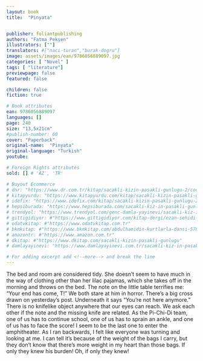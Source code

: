 ```yaml
---
layout: book
title:  "Pinyata"


publisher: foliantpublishing
authors: "Fatma Pekşen"
illustrators: [""]
translators: #["naci-turan","burak-dogru"]
image: assets/images/ean/9786056889097.jpg
categories: [ "Novel" ]
tags: [ "literature"]
previewpage: false
featured: false

children: false
fiction: true

# Book attributes
ean: 9786056889097
languages: []
page: 240
size: "13,5x21cm"
#publish-number: 60
cover: "Paperback"
original-name:  "Pinyata"
original-language: "Turkish"
youtube:

# Foreign Rights attributes
sold: [] # 'AZ', 'TR'

# Buyout Ecommerce
# dnr: "https://www.dr.com.tr/kitap/sacakli-kizin-pasakli-gunlugu-2/cocuk-ve-genclik/genclik-10-yas/roman-oyku/urunno=0001893059001"
# kitapyurdu: "https://www.kitapyurdu.com/kitap/sacakli-kizin-pasakli-gunlugu-2-/560122.html&filter_name=Sa%C3%A7akl%C4%B1+K%C4%B1z%27%C4%B1n+Pasakl%C4%B1+G%C3%BCnl%C3%BC%C4%9F%C3%BC+2"
# idefix: "https://www.idefix.com/kitap/sacakli-kizin-pasakli-gunlugu-2/cocuk-ve-genclik/genclik-10-yas/roman-oyku/urunno=0001893059001"
# hepsiburada: "https://www.hepsiburada.com/sacakli-kiz-in-pasakli-gunlugu-2-damla-yayinevi-p-HBV000012ER86"
# trendyol: "https://www.trendyol.com/genc-damla-yayinevi/sacakli-kiz-in-pasakli-gunlugu-2-p-54825777"
# gittigidiyor: #"https://www.gittigidiyor.com/kitap-dergi/ezan-sehidi-adnan-menderes_pdp_732728793"
# odatvkitap: #"https://www.odatvkitap.com.tr"
# bkmkitap: #"https://www.bkmkitap.com/abdulhamidin-kurtlarla-dansi-578226"
# amazontr: #"https://www.amazon.com.tr"
# dkitap: #"https://www.dkitap.com/sacakli-kizin-pasakli-gunlugu"
# damlayayinevi: "https://www.damlayayinevi.com.tr/sacakli-kiz-in-pasakli-gunlugu-2-bu-iste-bi-terslik-var"

# For adding excerpt add <!--more--> and break the line
---
```

The bed and room are considered tidy. She
doesn’t seem to have much in the way of clothing
other than her lilac pajamas, which she takes off in
the morning and throws on the bed. The note on
the little table terrifies me: “Your end has come, T!”
We both stare at him in horror. There’s a big
cross drawn on yesterday’s post. Underneath it
says “You’re not here anymore.” There is no knifelike object anywhere that our eyes can reach. We
ask each other if the note and the missing knife are
related.
As the Pi-Chi-Di team, one of us has to continue
school, one of us has to sprain an ankle, and one
of us has to face the score!
I seem to be the last one to enter the amphitheater. As I ran backwards, I felt like everyone was
turning and looking at me. I can tell it’s because of
the weight of the bags I carry, but they don’t know
that there’s more weight in my heart than those
bags. If only they knew his burden! Oh, if only they
knew!
<!--more--> 

